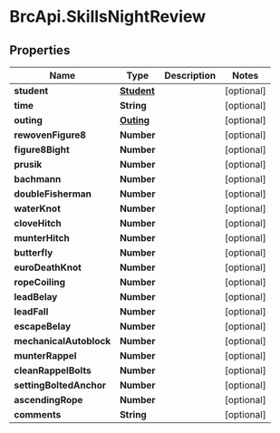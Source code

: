 # BrcApi.SkillsNightReview

## Properties
Name | Type | Description | Notes
------------ | ------------- | ------------- | -------------
**student** | [**Student**](Student.md) |  | [optional] 
**time** | **String** |  | [optional] 
**outing** | [**Outing**](Outing.md) |  | [optional] 
**rewovenFigure8** | **Number** |  | [optional] 
**figure8Bight** | **Number** |  | [optional] 
**prusik** | **Number** |  | [optional] 
**bachmann** | **Number** |  | [optional] 
**doubleFisherman** | **Number** |  | [optional] 
**waterKnot** | **Number** |  | [optional] 
**cloveHitch** | **Number** |  | [optional] 
**munterHitch** | **Number** |  | [optional] 
**butterfly** | **Number** |  | [optional] 
**euroDeathKnot** | **Number** |  | [optional] 
**ropeCoiling** | **Number** |  | [optional] 
**leadBelay** | **Number** |  | [optional] 
**leadFall** | **Number** |  | [optional] 
**escapeBelay** | **Number** |  | [optional] 
**mechanicalAutoblock** | **Number** |  | [optional] 
**munterRappel** | **Number** |  | [optional] 
**cleanRappelBolts** | **Number** |  | [optional] 
**settingBoltedAnchor** | **Number** |  | [optional] 
**ascendingRope** | **Number** |  | [optional] 
**comments** | **String** |  | [optional] 


